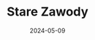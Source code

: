 ---
layout: layouts/non-en-archive-episode.njk
title: Stare Zawody
date: "2024-05-09"
link: https://rzeszow.tvp.pl/77442043/stare-zawody
datum: 9. 5. 2024
tv: TVP 3
foto: zawody_357x206.jpg
alt: Patchwork image
perex: ČT Ostrava - Kowalstwo w Helfštynie | MTVA Szeged - Szczotarki | RTVS Košice - Tkactwo | TVP Kraków - Patchwork
tags: plarchive
---
